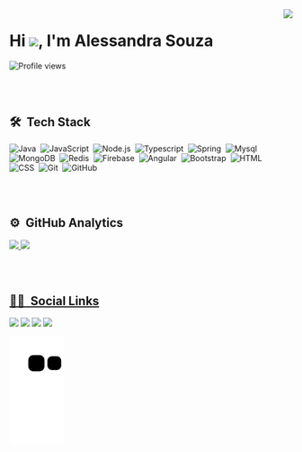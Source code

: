 <img align="right" height="500em" src="https://raw.githubusercontent.com/gist/Alessa-LO220620/1a49d5644cfc13687e7061f1df6d8a20/raw/65a845acec51e05e4687cbf775a5f62eb60da8f8/cardgithub.svg"/>
<h1 align="left">Hi <img src="https://raw.githubusercontent.com/kaueMarques/kaueMarques/master/hi.gif" width="30px">, I'm Alessandra Souza</h1>
<p align="left"> <img src="https://komarev.com/ghpvc/?username=Alessa-LO220620&color=green" alt="Profile views" /> </p>

<br><br>

## 🛠 &nbsp;Tech Stack

![Java](https://img.shields.io/badge/-Java-05122A?style=flat&logo=java)&nbsp;
![JavaScript](https://img.shields.io/badge/-JavaScript-05122A?style=flat&logo=javascript)&nbsp;
![Node.js](https://img.shields.io/badge/-Node.js-05122A?style=flat&logo=node.js)&nbsp;
![Typescript](https://img.shields.io/badge/-Typescript-05122A?style=flat&logo=typescript)&nbsp;
![Spring](https://img.shields.io/badge/-Spring-05122A?style=flat&logo=spring)&nbsp;
![Mysql](https://img.shields.io/badge/-MySql-05122A?style=flat&logo=mysql)&nbsp;
![MongoDB](https://img.shields.io/badge/-MongoDB-05122A?style=flat&logo=mongodb)&nbsp;
![Redis](https://img.shields.io/badge/-Redis-05122A?style=flat&logo=redis)&nbsp;
![Firebase](https://img.shields.io/badge/-Firebase-05122A?style=flat&logo=firebase)&nbsp;
![Angular](https://img.shields.io/badge/-Angular-05122A?style=flat&logo=angular)&nbsp;
![Bootstrap](https://img.shields.io/badge/-Bootstrap-05122A?style=flat&logo=bootstrap)&nbsp;
![HTML](https://img.shields.io/badge/-HTML-05122A?style=flat&logo=HTML5)&nbsp;
![CSS](https://img.shields.io/badge/-CSS-05122A?style=flat&logo=CSS3&logoColor=1572B6)&nbsp;
![Git](https://img.shields.io/badge/-Git-05122A?style=flat&logo=git)&nbsp;
![GitHub](https://img.shields.io/badge/-GitHub-05122A?style=flat&logo=github)&nbsp;

<br><br>

## ⚙️ &nbsp;GitHub Analytics
<p align="left">
 <a href="https://github.com/Alessa-LO220620">
  <img width="530em" src="https://github-readme-stats.vercel.app/api?username=Alessa-LO220620&show_icons=true&theme=dracula&include_all_commits=true&count_private=true"/>
  <img width="530em" src="https://github-readme-stats.vercel.app/api/top-langs/?username=Alessa-LO220620&layout=compact&langs_count=7&theme=dracula"/>
</p>

<br><br>

## 👩‍💻 &nbsp;Social Links

<div>
 <a href="https://www.linkedin.com/in/alessandra-mendes-souza/" target="_blank"><img src="https://img.shields.io/badge/-LinkedIn-%230077B5?style=for-the-badge&logo=linkedin&logoColor=white" target="_blank"></a> 
  <a href="https://www.instagram.com/lirio_da_ale.werk/" target="_blank"><img src="https://img.shields.io/badge/-Instagram-%23E4405F?style=for-the-badge&logo=instagram&logoColor=white" target="_blank"></a>
 	<a href="https://twitter.com/soumeale" target="_blank"><img src="https://img.shields.io/badge/twitter-9146FF?style=for-the-badge&logo=twitter&logoColor=white" target="_blank"></a>
  <a href = "mailto:alessa.sossa@gmail.com"><img src="https://img.shields.io/badge/-Gmail-%23333?style=for-the-badge&logo=gmail&logoColor=white" target="_blank"></a>
  
 
  ![Snake animation](https://github.com/Alessa-LO220620/Alessa-LO220620/blob/output/github-contribution-grid-snake.svg)
 
</div>





